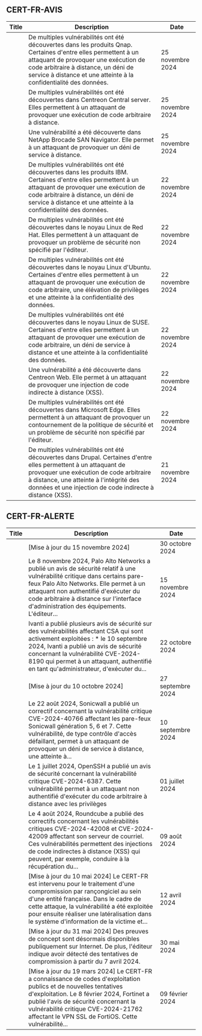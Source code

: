 
## CERT-FR-AVIS
|Title|Description|Date|
|---|---|---|
| [](https://www.cert.ssi.gouv.fr/avis/CERTFR-2024-AVI-1018/) | De multiples vulnérabilités ont été découvertes dans les produits Qnap. Certaines d'entre elles permettent à un attaquant de provoquer une exécution de code arbitraire à distance, un déni de service à distance et une atteinte à la confidentialité des données. | 25 novembre 2024 |
| [](https://www.cert.ssi.gouv.fr/avis/CERTFR-2024-AVI-1017/) | De multiples vulnérabilités ont été découvertes dans Centreon Central server. Elles permettent à un attaquant de provoquer une exécution de code arbitraire à distance. | 25 novembre 2024 |
| [](https://www.cert.ssi.gouv.fr/avis/CERTFR-2024-AVI-1016/) | Une vulnérabilité a été découverte dans NetApp Brocade SAN Navigator. Elle permet à un attaquant de provoquer un déni de service à distance. | 25 novembre 2024 |
| [](https://www.cert.ssi.gouv.fr/avis/CERTFR-2024-AVI-1015/) | De multiples vulnérabilités ont été découvertes dans les produits IBM. Certaines d'entre elles permettent à un attaquant de provoquer une exécution de code arbitraire à distance, un déni de service à distance et une atteinte à la confidentialité des données. | 22 novembre 2024 |
| [](https://www.cert.ssi.gouv.fr/avis/CERTFR-2024-AVI-1014/) | De multiples vulnérabilités ont été découvertes dans le noyau Linux de Red Hat. Elles permettent à un attaquant de provoquer un problème de sécurité non spécifié par l'éditeur. | 22 novembre 2024 |
| [](https://www.cert.ssi.gouv.fr/avis/CERTFR-2024-AVI-1013/) | De multiples vulnérabilités ont été découvertes dans le noyau Linux d'Ubuntu. Certaines d'entre elles permettent à un attaquant de provoquer une exécution de code arbitraire, une élévation de privilèges et une atteinte à la confidentialité des données. | 22 novembre 2024 |
| [](https://www.cert.ssi.gouv.fr/avis/CERTFR-2024-AVI-1012/) | De multiples vulnérabilités ont été découvertes dans le noyau Linux de SUSE. Certaines d'entre elles permettent à un attaquant de provoquer une exécution de code arbitraire, un déni de service à distance et une atteinte à la confidentialité des données. | 22 novembre 2024 |
| [](https://www.cert.ssi.gouv.fr/avis/CERTFR-2024-AVI-1011/) | Une vulnérabilité a été découverte dans Centreon Web. Elle permet à un attaquant de provoquer une injection de code indirecte à distance (XSS). | 22 novembre 2024 |
| [](https://www.cert.ssi.gouv.fr/avis/CERTFR-2024-AVI-1010/) | De multiples vulnérabilités ont été découvertes dans Microsoft Edge. Elles permettent à un attaquant de provoquer un contournement de la politique de sécurité et un problème de sécurité non spécifié par l'éditeur. | 22 novembre 2024 |
| [](https://www.cert.ssi.gouv.fr/avis/CERTFR-2024-AVI-1009/) | De multiples vulnérabilités ont été découvertes dans Drupal. Certaines d'entre elles permettent à un attaquant de provoquer une exécution de code arbitraire à distance, une atteinte à l'intégrité des données et une injection de code indirecte à distance (XSS). | 21 novembre 2024 |
## CERT-FR-ALERTE
|Title|Description|Date|
|---|---|---|
| [](https://www.cert.ssi.gouv.fr/alerte/CERTFR-2024-ALE-014/) | [Mise à jour du 15 novembre 2024] | 30 octobre 2024 |
| [](https://www.cert.ssi.gouv.fr/alerte/CERTFR-2024-ALE-015/) | Le 8 novembre 2024, Palo Alto Networks a publié un avis de sécurité relatif à une vulnérabilité critique dans certains pare-feux Palo Alto Networks. Elle permet à un attaquant non authentifié d'exécuter du code arbitraire à distance sur l'interface d'administration des équipements. L'éditeur... | 15 novembre 2024 |
| [](https://www.cert.ssi.gouv.fr/alerte/CERTFR-2024-ALE-013/) | Ivanti a publié plusieurs avis de sécurité sur des vulnérabilités affectant CSA qui sont activement exploitées : * le 10 septembre 2024, Ivanti a publié un avis de sécurité concernant la vulnérabilité CVE-2024-8190 qui permet à un attaquant, authentifié en tant qu'administrateur, d'exécuter du... | 22 octobre 2024 |
| [](https://www.cert.ssi.gouv.fr/alerte/CERTFR-2024-ALE-012/) | [Mise à jour du 10 octobre 2024] | 27 septembre 2024 |
| [](https://www.cert.ssi.gouv.fr/alerte/CERTFR-2024-ALE-011/) | Le 22 août 2024, Sonicwall a publié un correctif concernant la vulnérabilité critique CVE-2024-40766 affectant les pare-feux Sonicwall génération 5, 6 et 7. Cette vulnérabilité, de type contrôle d'accès défaillant, permet à un attaquant de provoquer un déni de service à distance, une atteinte à... | 10 septembre 2024 |
| [](https://www.cert.ssi.gouv.fr/alerte/CERTFR-2024-ALE-009/) | Le 1 juillet 2024, OpenSSH a publié un avis de sécurité concernant la vulnérabilité critique CVE-2024-6387. Cette vulnérabilité permet à un attaquant non authentifié d'exécuter du code arbitraire à distance avec les privilèges  | 01 juillet 2024 |
| [](https://www.cert.ssi.gouv.fr/alerte/CERTFR-2024-ALE-010/) | Le 4 août 2024, Roundcube a publié des correctifs concernant les vulnérabilités critiques CVE-2024-42008 et CVE-2024-42009 affectant son serveur de courriel. Ces vulnérabilités permettent des injections de code indirectes à distance (XSS) qui peuvent, par exemple, conduire à la récupération du... | 09 août 2024 |
| [](https://www.cert.ssi.gouv.fr/alerte/CERTFR-2024-ALE-006/) | [Mise à jour du 10 mai 2024] Le CERT-FR est intervenu pour le traitement d'une compromission par rançongiciel au sein d'une entité française. Dans le cadre de cette attaque, la vulnérabilité a été exploitée pour ensuite réaliser une latéralisation dans le système d'information de la victime et... | 12 avril 2024 |
| [](https://www.cert.ssi.gouv.fr/alerte/CERTFR-2024-ALE-008/) | [Mise à jour du 31 mai 2024] Des preuves de concept sont désormais disponibles publiquement sur Internet. De plus, l'éditeur indique avoir détecté des tentatives de compromission à partir du 7 avril 2024.  | 30 mai 2024 |
| [](https://www.cert.ssi.gouv.fr/alerte/CERTFR-2024-ALE-004/) | [Mise à jour du 19 mars 2024] Le CERT-FR a connaissance de codes d'exploitation publics et de nouvelles tentatives d'exploitation. Le 8 février 2024, Fortinet a publié l'avis de sécurité concernant la vulnérabilité critique CVE-2024-21762 affectant le VPN SSL de FortiOS. Cette vulnérabilité... | 09 février 2024 |
